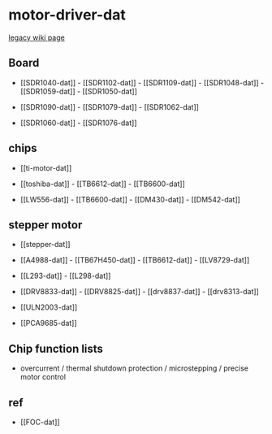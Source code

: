 
# motor-driver-dat

[legacy wiki page](https://www.electrodragon.com/w/Category:Driver_Board) 

## Board 

- [[SDR1040-dat]] - [[SDR1102-dat]] - [[SDR1109-dat]] - [[SDR1048-dat]] - [[SDR1059-dat]] - [[SDR1050-dat]]

- [[SDR1090-dat]] - [[SDR1079-dat]] - [[SDR1062-dat]]

- [[SDR1060-dat]] - [[SDR1076-dat]]

## chips 

- [[ti-motor-dat]] 
  
- [[toshiba-dat]] - [[TB6612-dat]] - [[TB6600-dat]]

- [[LW556-dat]] - [[TB6600-dat]] - [[DM430-dat]] - [[DM542-dat]]

## stepper motor 

- [[stepper-dat]]

- [[A4988-dat]] - [[TB67H450-dat]] - [[TB6612-dat]] - [[LV8729-dat]]

- [[L293-dat]] - [[L298-dat]] 

- [[DRV8833-dat]] - [[DRV8825-dat]] - [[drv8837-dat]] - [[drv8313-dat]]

- [[ULN2003-dat]]

- [[PCA9685-dat]]

## Chip function lists 

- overcurrent / thermal shutdown protection / microstepping / precise motor control

## ref 

- [[FOC-dat]]